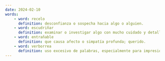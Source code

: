 ```yaml
---
date: 2024-02-10
words:
    - word: recelo
      definition: desconfianza o sospecha hacia algo o alguien.
    - word: escudriñar
      definition: examinar o investigar algo con mucho cuidado y detalle.
    - word: entrañable
      definition: que causa afecto o simpatía profunda; querido.
    - word: verborrea
      definition: uso excesivo de palabras, especialmente para impresionar o aburrir.
---
```

